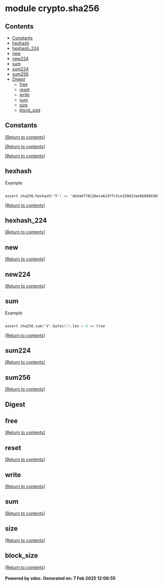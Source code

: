 # module crypto.sha256


## Contents
- [Constants](#Constants)
- [hexhash](#hexhash)
- [hexhash_224](#hexhash_224)
- [new](#new)
- [new224](#new224)
- [sum](#sum)
- [sum224](#sum224)
- [sum256](#sum256)
- [Digest](#Digest)
  - [free](#free)
  - [reset](#reset)
  - [write](#write)
  - [sum](#sum)
  - [size](#size)
  - [block_size](#block_size)

## Constants
[[Return to contents]](#Contents)

[[Return to contents]](#Contents)

[[Return to contents]](#Contents)

## hexhash
Example
```v

assert sha256.hexhash('V') == 'de5a6f78116eca62d7fc5ce159d23ae6b889b365a1739ad2cf36f925a140d0cc'

```

[[Return to contents]](#Contents)

## hexhash_224
[[Return to contents]](#Contents)

## new
[[Return to contents]](#Contents)

## new224
[[Return to contents]](#Contents)

## sum
Example
```v

assert sha256.sum('V'.bytes()).len > 0 == true

```

[[Return to contents]](#Contents)

## sum224
[[Return to contents]](#Contents)

## sum256
[[Return to contents]](#Contents)

## Digest
## free
[[Return to contents]](#Contents)

## reset
[[Return to contents]](#Contents)

## write
[[Return to contents]](#Contents)

## sum
[[Return to contents]](#Contents)

## size
[[Return to contents]](#Contents)

## block_size
[[Return to contents]](#Contents)

#### Powered by vdoc. Generated on: 7 Feb 2025 12:06:55

